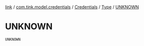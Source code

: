 [link](../../../index.md) / [com.tink.model.credentials](../../index.md) / [Credentials](../index.md) / [Type](index.md) / [UNKNOWN](./-u-n-k-n-o-w-n.md)

# UNKNOWN

`UNKNOWN`